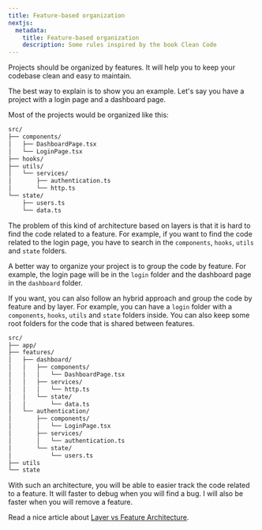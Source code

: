 ```yaml
---
title: Feature-based organization
nextjs:
  metadata:
    title: Feature-based organization
    description: Some rules inspired by the book Clean Code
---
```


Projects should be organized by features. It will help you to keep your codebase clean and easy to maintain.

The best way to explain is to show you an example. Let's say you have a project with a login page and a dashboard page.

Most of the projects would be organized like this:

```bash
src/
├── components/
│   ├── DashboardPage.tsx
│   └── LoginPage.tsx
├── hooks/
├── utils/
│   └── services/
│       ├── authentication.ts
│       └── http.ts
└── state/
    ├── users.ts
    └── data.ts
```

The problem of this kind of architecture based on layers is that it is hard to find the code related to a feature. For example, if you want to find the code related to the login page, you have to search in the `components`, `hooks`, `utils` and `state` folders.

A better way to organize your project is to group the code by feature. For example, the login page will be in the `login` folder and the dashboard page in the `dashboard` folder.

If you want, you can also follow an hybrid approach and group the code by feature and by layer. For example, you can have a `login` folder with a `components`, `hooks`, `utils` and `state` folders inside. You can also keep some root folders for the code that is shared between features.

```bash
src/
├── app/
├── features/
│   ├── dashboard/
│   │   ├── components/
│   │   │   └── DashboardPage.tsx
│   │   ├── services/
│   │   │   └── http.ts
│   │   └── state/
│   │       └── data.ts
│   └── authentication/
│       ├── components/
│       │   └── LoginPage.tsx
│       ├── services/
│       │   └── authentication.ts
│       └── state/
│           └── users.ts
├── utils
└── state
```

With such an architecture, you will be able to easier track the code related to a feature. It will faster to debug when you will find a bug. I will also be faster when you will remove a feature.

[//]: https://tree.nathanfriend.io/?s=(%27options!(%27fancy0~fullPath!false~trailingSlash0~rootDot0)~4(%274%27src3component5Dashboard2-Login2hooks3util5service5-authentication*--http*state3*%27)~version!%271%27)*%5Cn--%20%200!true2Page.tsx*3%2F*4source!5s*-%0154320-*

Read a nice article about [Layer vs Feature Architecture](https://dev.to/smotastic/layer-vs-feature-architecture-3cko).
